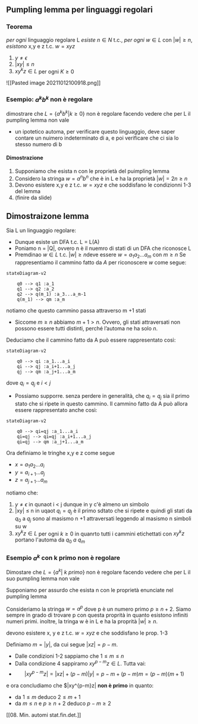 ## Pumpling lemma per linguaggi regolari

### Teorema
_per ogni_ linguaggio regolare L _esiste_ $n \in N$ t.c., _per ogni_ $w \in L$ con $|w| \geq n$, _esistono_ x,y e z t.c. $w = xyz$

1. $y \neq \epsilon$
2. $|xy| \leq n$
3. $xy^kz \in L$ per ogni $K \geq 0$

![[Pasted image 20211012100918.png]]



### Esempio: $a^kb^k$ non è regolare
dimostrare che $L = \{a^kb^k | k \geq 0\}$ non è regolare facendo vedere che per L il pumpling lemma non vale
- un ipotetico automa, per verificare questo linguaggio, deve saper contare un nuimero indeterminato di a, e poi verificare che ci sia lo stesso numero di b
#### Dimostrazione
1. Supponiamo che esista n con le proprietà del puimpling lemma
1. Considero la stringa $w = a^nb^n$ che è in L e ha la proprietà $|w| = 2n \geq n$
1. Devono esistere x,y e z t.c. $w = xyz$ e che soddisfano le condizionni 1-3 del lemma
2. (finire da slide)

## Dimostraizone lemma
Sia L un linguaggio regolare:
- Dunque esiste un DFA t.c. L = L(A)
- Poniamo n = |Q|, ovvero n è il nuemro di stati di un DFA che riconosce L
- Premdinao $w \in L$ t.c. $|w| \geq n$deve essere $w = a_1a_2...a_m$ con $m \geq n$
Se rappresentiamo il cammino fatto da $A$ per riconoscere $w$ come segue:
```mermaid 
stateDiagram-v2 
	
	q0 --> q1 :a_1
	q1 --> q2 :a_2
	q2 --> q(m_1) :a_3...a_m-1
	q(m_1) --> qm :a_m
```
notiamo che questo cammino passa attraverso m +1 stati

- Siccome $m \geq n$ abbiamo $m+1 > n$. Ovvero, gli stati attraversati non possono essere tutti distinti, perché l’automa ne ha solo $n$. 

Deduciamo che il cammino fatto da A può essere rappresentato così:
```mermaid 
stateDiagram-v2 
	
	q0 --> qi :a_1...a_i
	qi --> qj :a_i+1...a_j
	qj --> qm :a_j+1...a_m
```
dove $q_i = q_j$ e $i < j$

- Possiamo supporre. senza perdere in generalità, che $q_i = q_j$ sia il primo stato che si ripete in questo cammino.
Il cammino fatto da A può allora essere rappresentato anche così:
```mermaid 
stateDiagram-v2 
	
	q0 --> qi=qj :a_1...a_i
	qi=qj --> qi=qj :a_i+1...a_j
	qi=qj --> qm :a_j+1...a_m
```

Ora definiamo le tringhe x,y e z come segue
- $x =a_1a_2...a_i$
- $y=a_{i+1}...a_j$
- $z=a_{j+1}...a_m$

notiamo che:
1. $y \neq \epsilon$ in qunaot i < j dunque in y c'è almeno un simbolo
2. |xy| $\leq$ n in uqaot $q_i = q_j$ è il primo sdtato che si ripete e quindi gli stati da $q_0$ a $q_j$ sono al masismo n +1 attraversati leggendo al masismo n simboli su w
3. $xy^kz \in L$ per ogni $k \geq 0$ in quanrto tutti i cammini etichettati con $xy^kz$ portano l'automa da $q_0 \ a \ q_m$

### Esempio $a^k$ con k primo non è regolare
Dimostare che  $L = \{a^k |\ k \  primo \}$ non è regolare facendo vedere che per L il suo pumpling lemma non vale

Supponiamo per assurdo che esista n con le proprietà enunciate nel pumpling lemma

Consideriamo la stringa $w = a^p$ dove p è un numero primo $p \geq n +2$. Siamo sempre in grado di trovare p con questa proprità in quanto esistono infiniti numeri primi. inoltre, la tringa w è in L e ha la proprità $|w| \geq n$.

devono esistere x, y e z t.c. $w = xyz$ e che soddisfano le prop. 1-3

Definiamo $m = |y|$, da cui segue $|xz|=p-m$.
  - Dalle condizioni 1-2 sappiamo che $1 \leq m \leq n$ 
  - Dalla condizione 4 sappiramo $xy^{p-m}z \in L$.  Tutta vai:
  - $$ |xy^{p-m}z| = |xz| + (p-m)|y| = p -m+(p-m)m=(p-m)(m+1)$$

e ora concludiamo che $|xy^{p-m}z| **non è primo** in quanto:
- da $1 \leq m$ deduco $2 \leq m +1$ 
- da $m \leq n$ e $p \geq n+2$ deduco $p-m\geq 2$

[[08. Min. automi stat.fin.det.]]